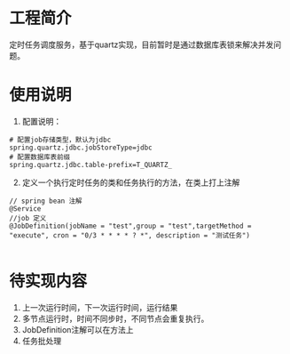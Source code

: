 # 工程简介
定时任务调度服务，基于quartz实现，目前暂时是通过数据库表锁来解决并发问题。

# 使用说明
 
1. 配置说明：
  ``````
# 配置job存储类型，默认为jdbc
spring.quartz.jdbc.jobStoreType=jdbc  
# 配置数据库表前缀
spring.quartz.jdbc.table-prefix=T_QUARTZ_
  
  ``````
2. 定义一个执行定时任务的类和任务执行的方法，在类上打上注解
```
// spring bean 注解
@Service 
//job 定义
@JobDefinition(jobName = "test",group = "test",targetMethod = "execute", cron = "0/3 * * * * ? *", description = "测试任务")
   
```


# 待实现内容

1. 上一次运行时间，下一次运行时间，运行结果
2. 多节点运行时，时间不同步时，不同节点会重复执行。
3. JobDefinition注解可以在方法上
4. 任务批处理